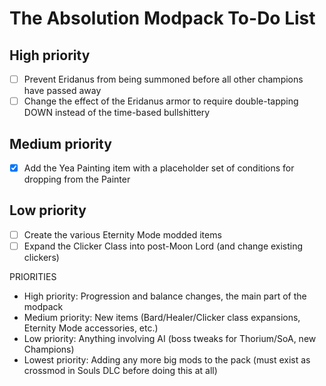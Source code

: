 # The Absolution Modpack To-Do List
## High priority
- [ ] Prevent Eridanus from being summoned before all other champions have passed away
- [ ] Change the effect of the Eridanus armor to require double-tapping DOWN instead of the time-based bullshittery
## Medium priority
- [x] Add the Yea Painting item with a placeholder set of conditions for dropping from the Painter
## Low priority
- [ ] Create the various Eternity Mode modded items
- [ ] Expand the Clicker Class into post-Moon Lord (and change existing clickers)

PRIORITIES
- High priority: Progression and balance changes, the main part of the modpack
- Medium priority: New items (Bard/Healer/Clicker class expansions, Eternity Mode accessories, etc.)
- Low priority: Anything involving AI (boss tweaks for Thorium/SoA, new Champions)
- Lowest priority: Adding any more big mods to the pack (must exist as crossmod in Souls DLC before doing this at all)
